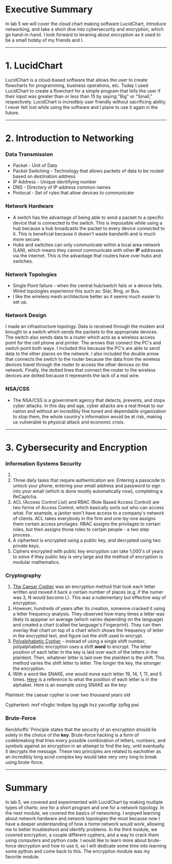 # Executive Summary
In lab 5 we will cover the cloud chart making software LucidChart, introduce networking, and take a short dive into cybersecurity and encryption, which go hand-in-hand. I look forward to leraning about encryption as it used to be a small hobby of my friends and I.
___

# 1. LucidChart
LucidChart is a cloud-based software that allows the user to create flowcharts for programming, business operations, etc. Today I used LucidChart to create a flowchart for a simple program that tells the user if their input was greater than or less than 15 by saying "Big" or "Small," respectively. LucidChart is incredibly user friendly without sacrificing ability. I never felt lost while using the software and I plane to use it again in the future.
___

# 2. Introduction to Networking
### Data Transmission
* Packet - Unit of Data
* Packet Switching - Technology that allows packets of data to be routed based on destination address
* IP Address - Unique identifying number
* DNS - Directory of IP address common names
* Protocal - Set of rules that allow devices to communicate

### Network Hardware
* A switch has the advantage of being able to send a packet to a specific device that is connected to the switch. This is impossible while using a hub because a hub broadcasts the packet to every device connected to it. This is beneficial because it doesn't waste bandwith and is much more secure.
* Hubs and switches can only communicate within a local area network (LAN), which means they cannot communicate with other **IP** addresses via the internet. This is the advantage that routers have over hubs and switches.

### Network Topologies
* Single Point failure - when the central hub/switch fails or a device fails. Wired topologies experience this such as: Star, Ring, or Bus.
* I like the wireless mesh architecture better as it seems much easier to set up.

### Network Design
I made an infrastructure topology. Data is received through the modem and brought to a switch which sends the packets to the appropriate devices. The switch also sends data to a router which acts as a wireless access point for the cell phone and printer. The arrows that connect the PC's and switch point both ways. I included this because the PC's are able to send data to the other places on the network. I also included the double arrow that connects the switch to the router because the data from the wireless devices travel through the router to access the other devices on the network. Finally, the dotted lines that connect the router to the wireless devices are dotted because it represents the lack of a real wire.

### NSA/CSS
* The NSA/CSS is a government agency that detects, prevents, and stops cyber attacks. In this day and age, cyber attacks are a real threat to our nation and without an incredibly fine tuned and dependable organization to stop them, the whole country's information would be at risk, making us vulnerable to physical attack and economic crisis.

___

# 3. Cybersecurity and Encryption

### Information Systems Security
1. 
2. Three daily tasks that require authentication are: Entering a passcode to unlock your phone, entering your email address and password to sign into your email (which is done mostly automatically now), completing a ReCaptcha.
3. ACL (Access Control List) and RBAC (Role Based Access Control) are two forms of Access Control, which basically sorts out who can access what. For example, a janitor won't have access to a company's network of clients. ACL takes everybody in the firm and one-by-one assigns them certain access privilages. RBAC assigns the privilages to certain roles, but then assigns those roles to certain people - a two step process.
4. A ciphertext is encrypted using a public key, and decrypted using two private keys.
5. Ciphers encrypted with public key encryption can take 1,000's of years to solve if they public key is very large and the method of encryption is modular mathematics.

### Cryptography
1. <a href="https://www.khanacademy.org/computing/computer-science/cryptography/crypt/v/caesar-cipher">The Caesar Cypher</a> was an encryption method that took each letter written and moved it back a certain number of places (e.g. if the numer was 3, N would become L). This was a rudementary but effective way of encryption.
2. However, hundreds of years after its creation, someone cracked it using a letter frequency analysis. They observed how many times a letter was likely to apppear on average (which varies depending on the language) and created a chart (called the language's Fingerprint). They can then overlay that chart on top of a chart which shows the frequency of letter in the encrypted text, and figure out the shift used to encrypt.
3. <a href="https://www.khanacademy.org/computing/computer-science/cryptography/crypt/v/polyalphabetic-cipher">Polyalphabetic Cypher</a> - instead of using a single shift number, polyalphabetic encryption uses a shift **word** to encrypt. The letter position of each letter in the key is laid over each of the letters in the plaintext. Then, whatever letter is laid over the plaintext is the shift. This method varies the shift letter to letter. The longer the key, the stronger the encryption.
4. With a word like SNAKE, one would move each letter 19, 14, 1, 11, and 5 times. <a href="http://www.satya-weblog.com/tools/find-alphabets.php">Here</a> is a reference to what the position of each letter is in the alphabet. Here is an example using SNAKE as the key:

Plaintext: the caesar cypher is over two thousand years old

Cyphertext: mvf nfxgbc hrdipw bg pgjk hxz yacvdfgr zpfkg pwi

### Brute-Force
Kerckhoffs' Principle states that the security of an encryption should lie solely in the choice of the **key**. Brute-force hacking is a form of codebreaking that tries every possible combination of letters, numbers, and symbols against an encryption in an attempt to find the key, until eventually it decrypts the message. These two principles are related to eachother as an incredibly long acnd complex key would take very very long to break using brute-force.
___
# Summary
In lab 5, we covered and experimented with LucidChart by making multiple types of charts: one for a short program and one for a network topology. In the next module, we covered the basics of networking. I enjoyed learning about network hardware and network topologies the most because now I have a deeper understanding of how a home network would work, allowing me to better troubleshoot and identify problems. In the third module, we covered encryption, a couple different cyphers, and a way to crack them using computers and python code. I would like to learn more about brute-force decryption and how to use it, so I will dedicate some time into learning some python and come back to this. The encryption module was my favorite module. 


